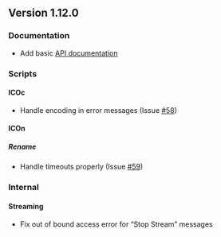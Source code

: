 ## Version 1.12.0

### Documentation

- Add basic [API documentation](https://icoc.readthedocs.io)

### Scripts

#### ICOc

- Handle encoding in error messages (Issue [#58](https://github.com/MyTooliT/ICOc/issues/58))

#### ICOn

##### Rename

- Handle timeouts properly (Issue [#59](https://github.com/MyTooliT/ICOc/issues/59))

### Internal

#### Streaming

- Fix out of bound access error for “Stop Stream” messages

